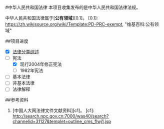 #中华人民共和国法律
本项目收集发布的是中华人民共和国法律法规。

中华人民共和国法律属于[**公有领域**][0.1]。
[0.1]: https://zh.wikisource.org/wiki/Template:PD-PRC-exempt, "维基百科:公有领域"

##项目进度
- [X] [法律分类综述](\中华人民共和国法律分类综述.md)
- [ ] 宪法
  - [X] 现行2004年修正宪法
  - [ ] 1982年宪法 
- [ ] 基本法律
- [ ] 非基本法律
- [ ] 法律解释

##参考资料
1. [中国人大网法律文件文献资料][c1]。
[c1]: http://search.npc.gov.cn:7000/was40/search?channelid=31127&templet=outline_cms_flwj1.jsp
